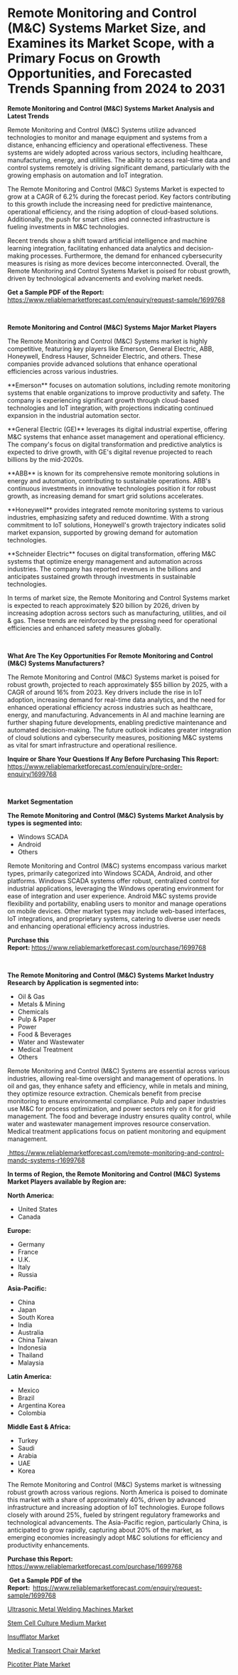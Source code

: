 <p><h1>Remote Monitoring and Control (M&C) Systems Market Size, and Examines its Market Scope, with a Primary Focus on Growth Opportunities, and Forecasted Trends Spanning from 2024 to 2031</h1></p><p><strong>Remote Monitoring and Control (M&C) Systems Market Analysis and Latest Trends</strong></p>
<p><p>Remote Monitoring and Control (M&C) Systems utilize advanced technologies to monitor and manage equipment and systems from a distance, enhancing efficiency and operational effectiveness. These systems are widely adopted across various sectors, including healthcare, manufacturing, energy, and utilities. The ability to access real-time data and control systems remotely is driving significant demand, particularly with the growing emphasis on automation and IoT integration.</p><p>The Remote Monitoring and Control (M&C) Systems Market is expected to grow at a CAGR of 6.2% during the forecast period. Key factors contributing to this growth include the increasing need for predictive maintenance, operational efficiency, and the rising adoption of cloud-based solutions. Additionally, the push for smart cities and connected infrastructure is fueling investments in M&C technologies. </p><p>Recent trends show a shift toward artificial intelligence and machine learning integration, facilitating enhanced data analytics and decision-making processes. Furthermore, the demand for enhanced cybersecurity measures is rising as more devices become interconnected. Overall, the Remote Monitoring and Control Systems Market is poised for robust growth, driven by technological advancements and evolving market needs.</p></p>
<p><strong>Get a Sample PDF of the Report:&nbsp;</strong> <a href="https://www.reliablemarketforecast.com/enquiry/request-sample/1699768?utm_campaign=1724&utm_medium=2&utm_source=Github&utm_content=ia&utm_term=20102024&utm_id=remote-monitoring-and-control-mc-systems">https://www.reliablemarketforecast.com/enquiry/request-sample/1699768</a></p>
<p>&nbsp;</p>
<p><strong>Remote Monitoring and Control (M&C) Systems Major Market Players</strong></p>
<p><p>The Remote Monitoring and Control (M&C) Systems market is highly competitive, featuring key players like Emerson, General Electric, ABB, Honeywell, Endress Hauser, Schneider Electric, and others. These companies provide advanced solutions that enhance operational efficiencies across various industries.</p><p>**Emerson** focuses on automation solutions, including remote monitoring systems that enable organizations to improve productivity and safety. The company is experiencing significant growth through cloud-based technologies and IoT integration, with projections indicating continued expansion in the industrial automation sector.</p><p>**General Electric (GE)** leverages its digital industrial expertise, offering M&C systems that enhance asset management and operational efficiency. The company's focus on digital transformation and predictive analytics is expected to drive growth, with GE's digital revenue projected to reach billions by the mid-2020s.</p><p>**ABB** is known for its comprehensive remote monitoring solutions in energy and automation, contributing to sustainable operations. ABB's continuous investments in innovative technologies position it for robust growth, as increasing demand for smart grid solutions accelerates.</p><p>**Honeywell** provides integrated remote monitoring systems to various industries, emphasizing safety and reduced downtime. With a strong commitment to IoT solutions, Honeywell's growth trajectory indicates solid market expansion, supported by growing demand for automation technologies.</p><p>**Schneider Electric** focuses on digital transformation, offering M&C systems that optimize energy management and automation across industries. The company has reported revenues in the billions and anticipates sustained growth through investments in sustainable technologies.</p><p>In terms of market size, the Remote Monitoring and Control Systems market is expected to reach approximately $20 billion by 2026, driven by increasing adoption across sectors such as manufacturing, utilities, and oil & gas. These trends are reinforced by the pressing need for operational efficiencies and enhanced safety measures globally.</p></p>
<p>&nbsp;</p>
<p><strong>What Are The Key Opportunities For Remote Monitoring and Control (M&C) Systems Manufacturers?</strong></p>
<p><p>The Remote Monitoring and Control (M&C) Systems market is poised for robust growth, projected to reach approximately $55 billion by 2025, with a CAGR of around 16% from 2023. Key drivers include the rise in IoT adoption, increasing demand for real-time data analytics, and the need for enhanced operational efficiency across industries such as healthcare, energy, and manufacturing. Advancements in AI and machine learning are further shaping future developments, enabling predictive maintenance and automated decision-making. The future outlook indicates greater integration of cloud solutions and cybersecurity measures, positioning M&C systems as vital for smart infrastructure and operational resilience.</p></p>
<p><strong>Inquire or Share Your Questions If Any Before Purchasing This Report:</strong> <a href="https://www.reliablemarketforecast.com/enquiry/pre-order-enquiry/1699768?utm_campaign=1724&utm_medium=2&utm_source=Github&utm_content=ia&utm_term=20102024&utm_id=remote-monitoring-and-control-mc-systems">https://www.reliablemarketforecast.com/enquiry/pre-order-enquiry/1699768</a></p>
<p>&nbsp;</p>
<p><strong>Market Segmentation</strong></p>
<p><strong>The Remote Monitoring and Control (M&C) Systems Market Analysis by types is segmented into:</strong></p>
<p><ul><li>Windows SCADA</li><li>Android</li><li>Others</li></ul></p>
<p><p>Remote Monitoring and Control (M&C) systems encompass various market types, primarily categorized into Windows SCADA, Android, and other platforms. Windows SCADA systems offer robust, centralized control for industrial applications, leveraging the Windows operating environment for ease of integration and user experience. Android M&C systems provide flexibility and portability, enabling users to monitor and manage operations on mobile devices. Other market types may include web-based interfaces, IoT integrations, and proprietary systems, catering to diverse user needs and enhancing operational efficiency across industries.</p></p>
<p><strong>Purchase this Report:&nbsp;</strong><a href="https://www.reliablemarketforecast.com/purchase/1699768?utm_campaign=1724&utm_medium=2&utm_source=Github&utm_content=ia&utm_term=20102024&utm_id=remote-monitoring-and-control-mc-systems">https://www.reliablemarketforecast.com/purchase/1699768</a></p>
<p>&nbsp;</p>
<p><strong>The Remote Monitoring and Control (M&C) Systems Market Industry Research by Application is segmented into:</strong></p>
<p><ul><li>Oil & Gas</li><li>Metals & Mining</li><li>Chemicals</li><li>Pulp & Paper</li><li>Power</li><li>Food & Beverages</li><li>Water and Wastewater</li><li>Medical Treatment</li><li>Others</li></ul></p>
<p><p>Remote Monitoring and Control (M&C) Systems are essential across various industries, allowing real-time oversight and management of operations. In oil and gas, they enhance safety and efficiency, while in metals and mining, they optimize resource extraction. Chemicals benefit from precise monitoring to ensure environmental compliance. Pulp and paper industries use M&C for process optimization, and power sectors rely on it for grid management. The food and beverage industry ensures quality control, while water and wastewater management improves resource conservation. Medical treatment applications focus on patient monitoring and equipment management.</p></p>
<p><a href="https://www.reliablemarketforecast.com/remote-monitoring-and-control-mandc-systems-r1699768?utm_campaign=1724&utm_medium=2&utm_source=Github&utm_content=ia&utm_term=20102024&utm_id=remote-monitoring-and-control-mc-systems">&nbsp;https://www.reliablemarketforecast.com/remote-monitoring-and-control-mandc-systems-r1699768</a></p>
<p><strong>In terms of Region, the Remote Monitoring and Control (M&C) Systems Market Players available by Region are:</strong></p>
<p>
    <p> <strong> North America: </strong>
        <ul>
            <li>United States</li>
            <li>Canada</li>
        </ul>
        </p> 
    <p> <strong> Europe: </strong>
        <ul>
            <li>Germany</li>
            <li>France</li>
            <li>U.K.</li>
            <li>Italy</li>
            <li>Russia</li>
        </ul>
        </p> 
    <p> <strong> Asia-Pacific: </strong>
        <ul>
            <li>China</li>
            <li>Japan</li>
            <li>South Korea</li>
            <li>India</li>
            <li>Australia</li>
            <li>China Taiwan</li>
            <li>Indonesia</li>
            <li>Thailand</li>
            <li>Malaysia</li>
        </ul>
        </p> 
    <p> <strong> Latin America: </strong>
        <ul>
            <li>Mexico</li>
            <li>Brazil</li>
            <li>Argentina Korea</li>
            <li>Colombia</li>
        </ul>
        </p> 
    <p> <strong> Middle East & Africa: </strong>
        <ul>
            <li>Turkey</li>
            <li>Saudi</li>
            <li>Arabia</li>
            <li>UAE</li>
            <li>Korea</li>
        </ul>
    </p>
    </p>
<p><p>The Remote Monitoring and Control (M&C) Systems market is witnessing robust growth across various regions. North America is poised to dominate this market with a share of approximately 40%, driven by advanced infrastructure and increasing adoption of IoT technologies. Europe follows closely with around 25%, fueled by stringent regulatory frameworks and technological advancements. The Asia-Pacific region, particularly China, is anticipated to grow rapidly, capturing about 20% of the market, as emerging economies increasingly adopt M&C solutions for efficiency and productivity enhancements.</p></p>
<p><strong>Purchase this Report: </strong><a href="https://www.reliablemarketforecast.com/purchase/1699768?utm_campaign=1724&utm_medium=2&utm_source=Github&utm_content=ia&utm_term=20102024&utm_id=remote-monitoring-and-control-mc-systems">https://www.reliablemarketforecast.com/purchase/1699768</a></p>
<p>&nbsp;<strong>Get a Sample PDF of the Report:&nbsp;&nbsp;</strong><a href="https://www.reliablemarketforecast.com/enquiry/request-sample/1699768?utm_campaign=1724&utm_medium=2&utm_source=Github&utm_content=ia&utm_term=20102024&utm_id=remote-monitoring-and-control-mc-systems">https://www.reliablemarketforecast.com/enquiry/request-sample/1699768</a></p>
<p><strong></strong></p>
<p><p><a href="https://github.com/LacThu1/Market-Research-Report-List-1/blob/main/ultrasonic-metal-welding-machines-market.md?utm_campaign=1724&utm_medium=2&utm_source=Github&utm_content=ia&utm_term=20102024&utm_id=remote-monitoring-and-control-mc-systems">Ultrasonic Metal Welding Machines Market</a></p><p><a href="https://www.linkedin.com/pulse/stem-cell-culture-medium-landscape-product-spectrum-market-xoxoe?utm_campaign=1724&utm_medium=2&utm_source=Github&utm_content=ia&utm_term=20102024&utm_id=remote-monitoring-and-control-mc-systems">Stem Cell Culture Medium Market</a></p><p><a href="https://www.linkedin.com/pulse/insufflator-revenue-growth-report-2024-2031-heuristic-markets-zhlve?utm_campaign=1724&utm_medium=2&utm_source=Github&utm_content=ia&utm_term=20102024&utm_id=remote-monitoring-and-control-mc-systems">Insufflator Market</a></p><p><a href="https://www.linkedin.com/pulse/deep-dive-medical-transport-chair-market-itstrends-segmentation-tgote?utm_campaign=1724&utm_medium=2&utm_source=Github&utm_content=ia&utm_term=20102024&utm_id=remote-monitoring-and-control-mc-systems">Medical Transport Chair Market</a></p><p><a href="https://www.linkedin.com/pulse/picotiter-plate-market-size-segmentation-trends-growth-analysis-eupme?utm_campaign=1724&utm_medium=2&utm_source=Github&utm_content=ia&utm_term=20102024&utm_id=remote-monitoring-and-control-mc-systems">Picotiter Plate Market</a></p></p>